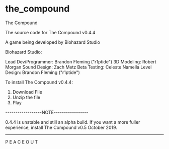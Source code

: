 # the_compound
The Compound

The source code for The Compound v0.4.4

A game being developed by Biohazard Studio

Biohazard Studio:

Lead Dev/Programmer: Brandon Fleming ("r1ptide")
3D Modeling: Robert Morgan
Sound Design: Zach Metz
Beta Testing: Celeste Namella
Level Design: Brandon Fleming ("r1ptide")


To install The Compound v0.4.4:

1. Download File
2. Unzip the file
3. Play

------------------NOTE-----------------

0.4.4 is unstable and still an alpha build. 
If you want a more fuller experience, install The Compound v0.5 October 2019.

---------------------------------------

P E A C E     O U T
